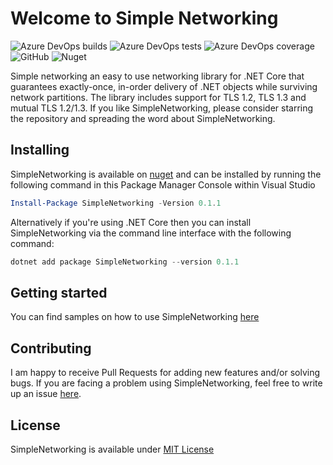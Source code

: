 # Welcome to Simple Networking

![Azure DevOps builds](https://img.shields.io/azure-devops/build/lalitadithya/3f21e28d-6bec-4451-adb0-3d3d4517ecc8/1)
![Azure DevOps tests](https://img.shields.io/azure-devops/tests/lalitadithya/simplenetworking/1)
![Azure DevOps coverage](https://img.shields.io/azure-devops/coverage/lalitadithya/simplenetworking/1)
![GitHub](https://img.shields.io/github/license/lalitadithya/simplenetworking)
![Nuget](https://img.shields.io/nuget/v/simplenetworking)

Simple networking an easy to use networking library for .NET Core that guarantees exactly-once, in-order delivery of .NET objects while surviving network partitions. The library includes support for TLS 1.2, TLS 1.3 and mutual TLS 1.2/1.3. If you like SimpleNetworking, please consider starring the repository and spreading the word about SimpleNetworking. 

## Installing

SimpleNetworking is available on [nuget](https://www.nuget.org/packages/SimpleNetworking/) and can be installed by running the following command in this Package Manager Console within Visual Studio

```powershell
Install-Package SimpleNetworking -Version 0.1.1
```

Alternatively if you're using .NET Core then you can install SimpleNetworking via the command line interface with the following command:

```powershell
dotnet add package SimpleNetworking --version 0.1.1
```

## Getting started

You can find samples on how to use SimpleNetworking [here](GettingStarted.md)

## Contributing
I am happy to receive Pull Requests for adding new features and/or solving bugs. If you are facing a problem using SimpleNetworking, feel free to write up an issue [here](https://github.com/lalitadithya/SimpleNetworking/issues/new). 

## License

SimpleNetworking is available under [MIT License](https://github.com/lalitadithya/SimpleNetworking/blob/master/LICENSE)
